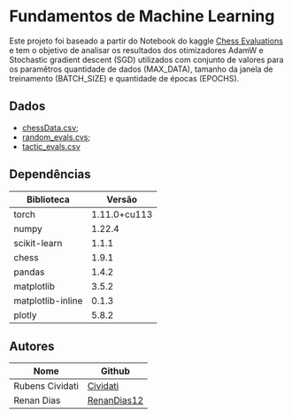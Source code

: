 # Fundamentos de Machine Learning

Este projeto foi baseado a partir do Notebook do kaggle [Chess Evaluations](https://www.kaggle.com/datasets/ronakbadhe/chess-evaluations?select=chessData.csv) e tem o objetivo de analisar os resultados dos otimizadores AdamW e Stochastic gradient descent (SGD) utilizados com conjunto de valores para os paramêtros quantidade de dados (MAX_DATA), tamanho da janela de treinamento (BATCH_SIZE) e quantidade de épocas (EPOCHS).


## Dados
- [chessData.csv](https://www.kaggle.com/datasets/ronakbadhe/chess-evaluations?select=chessData.csv);
- [random_evals.cvs](https://www.kaggle.com/datasets/ronakbadhe/chess-evaluations?select=random_evals.csv);
- [tactic_evals.csv](https://www.kaggle.com/datasets/ronakbadhe/chess-evaluations?select=tactic_evals.csv)


## Dependências
| Biblioteca        | Versão       |
|-------------------|--------------|
| torch             | 1.11.0+cu113 |
| numpy             | 1.22.4       |
| scikit-learn      | 1.1.1        |
| chess             | 1.9.1        |
| pandas            | 1.4.2        |
| matplotlib        | 3.5.2        |
| matplotlib-inline | 0.1.3        |
| plotly            | 5.8.2        |


## Autores
| **Nome**        | **Github**                                                    |
|-----------------|---------------------------------------------------------------|
| Rubens Cividati | [Cividati](https://github.com/Cividati)    |
| Renan Dias      | [RenanDias12](https://github.com/renandias12) |